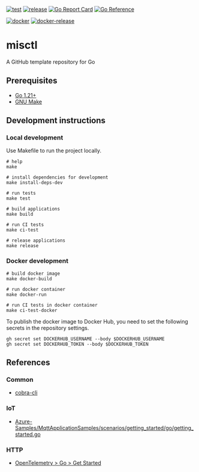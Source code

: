[![test](https://github.com/ks6088ts-labs/misctl/actions/workflows/test.yaml/badge.svg?branch=main)](https://github.com/ks6088ts-labs/misctl/actions/workflows/test.yaml?query=branch%3Amain)
[![release](https://github.com/ks6088ts-labs/misctl/actions/workflows/release.yaml/badge.svg)](https://github.com/ks6088ts-labs/misctl/actions/workflows/release.yaml)
[![Go Report Card](https://goreportcard.com/badge/github.com/ks6088ts-labs/misctl)](https://goreportcard.com/report/github.com/ks6088ts-labs/misctl)
[![Go Reference](https://pkg.go.dev/badge/github.com/ks6088ts-labs/misctl.svg)](https://pkg.go.dev/github.com/ks6088ts-labs/misctl)

[![docker](https://github.com/ks6088ts-labs/misctl/actions/workflows/docker.yaml/badge.svg?branch=main)](https://github.com/ks6088ts-labs/misctl/actions/workflows/docker.yaml?query=branch%3Amain)
[![docker-release](https://github.com/ks6088ts-labs/misctl/actions/workflows/docker-release.yaml/badge.svg)](https://github.com/ks6088ts-labs/misctl/actions/workflows/docker-release.yaml)

# misctl

A GitHub template repository for Go

## Prerequisites

- [Go 1.21+](https://go.dev/doc/install)
- [GNU Make](https://www.gnu.org/software/make/)

## Development instructions

### Local development

Use Makefile to run the project locally.

```shell
# help
make

# install dependencies for development
make install-deps-dev

# run tests
make test

# build applications
make build

# run CI tests
make ci-test

# release applications
make release
```

### Docker development

```shell
# build docker image
make docker-build

# run docker container
make docker-run

# run CI tests in docker container
make ci-test-docker
```

To publish the docker image to Docker Hub, you need to set the following secrets in the repository settings.

```shell
gh secret set DOCKERHUB_USERNAME --body $DOCKERHUB_USERNAME
gh secret set DOCKERHUB_TOKEN --body $DOCKERHUB_TOKEN
```

## References

### Common

- [cobra-cli](https://github.com/spf13/cobra-cli)

### IoT

- [Azure-Samples/MqttApplicationSamples/scenarios/getting_started/go/getting_started.go](https://github.com/Azure-Samples/MqttApplicationSamples/blob/main/scenarios/getting_started/go/getting_started.go)

### HTTP

- [OpenTelemetry > Go > Get Started](https://opentelemetry.io/docs/languages/go/getting-started/)
